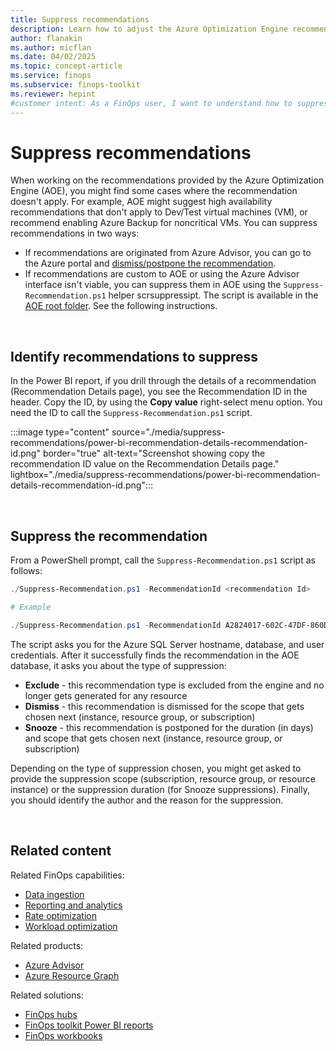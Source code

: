```yaml
---
title: Suppress recommendations
description: Learn how to adjust the Azure Optimization Engine recommendation results for your environment characteristics by suppressing irrelevant recommendations.
author: flanakin
ms.author: micflan
ms.date: 04/02/2025
ms.topic: concept-article
ms.service: finops
ms.subservice: finops-toolkit
ms.reviewer: hepint
#customer intent: As a FinOps user, I want to understand how to suppress recommendations in Azure optimization engine.
---
```


<!-- markdownlint-disable-next-line MD025 -->
# Suppress recommendations

When working on the recommendations provided by the Azure Optimization Engine (AOE), you might find some cases where the recommendation doesn't apply. For example, AOE might suggest high availability recommendations that don't apply to Dev/Test virtual machines (VM), or recommend enabling Azure Backup for noncritical VMs. You can suppress recommendations in two ways:

- If recommendations are originated from Azure Advisor, you can go to the Azure portal and [dismiss/postpone the recommendation](/azure/advisor/view-recommendations#dismiss-and-postpone-recommendations).
- If recommendations are custom to AOE or using the Azure Advisor interface isn't viable, you can suppress them in AOE using the `Suppress-Recommendation.ps1` helper scrsuppressipt. The script is available in the [AOE root folder](https://aka.ms/AzureOptimizationEngine/code). See the following instructions.

<br>

## Identify recommendations to suppress

In the Power BI report, if you drill through the details of a recommendation (Recommendation Details page), you see the Recommendation ID in the header. Copy the ID, by using the **Copy value** right-select menu option. You need the ID to call the `Suppress-Recommendation.ps1` script.

:::image type="content" source="./media/suppress-recommendations/power-bi-recommendation-details-recommendation-id.png" border="true" alt-text="Screenshot showing copy the recommendation ID value on the Recommendation Details page." lightbox="./media/suppress-recommendations/power-bi-recommendation-details-recommendation-id.png":::

<br>

## Suppress the recommendation

From a PowerShell prompt, call the `Suppress-Recommendation.ps1` script as follows:

```powershell
./Suppress-Recommendation.ps1 -RecommendationId <recommendation Id>

# Example

./Suppress-Recommendation.ps1 -RecommendationId A2824017-602C-47DF-860D-B0B5A8CA7768
```

The script asks you for the Azure SQL Server hostname, database, and user credentials. After it successfully finds the recommendation in the AOE database, it asks you about the type of suppression:

- **Exclude** - this recommendation type is excluded from the engine and no longer gets generated for any resource
- **Dismiss** - this recommendation is dismissed for the scope that gets chosen next (instance, resource group, or subscription)
- **Snooze** - this recommendation is postponed for the duration (in days) and scope that gets chosen next (instance, resource group, or subscription)

Depending on the type of suppression chosen, you might get asked to provide the suppression scope (subscription, resource group, or resource instance) or the suppression duration (for Snooze suppressions). Finally, you should identify the author and the reason for the suppression.

<br>

## Related content

Related FinOps capabilities:

- [Data ingestion](../../framework/understand/ingestion.md)
- [Reporting and analytics](../../framework/understand/reporting.md)
- [Rate optimization](../../framework/optimize/rates.md)
- [Workload optimization](../../framework/optimize/workloads.md)

Related products:

- [Azure Advisor](/azure/advisor/)
- [Azure Resource Graph](/azure/governance/resource-graph/)

Related solutions:

- [FinOps hubs](../hubs/finops-hubs-overview.md)
- [FinOps toolkit Power BI reports](../power-bi/reports.md)
- [FinOps workbooks](../workbooks/finops-workbooks-overview.md)
